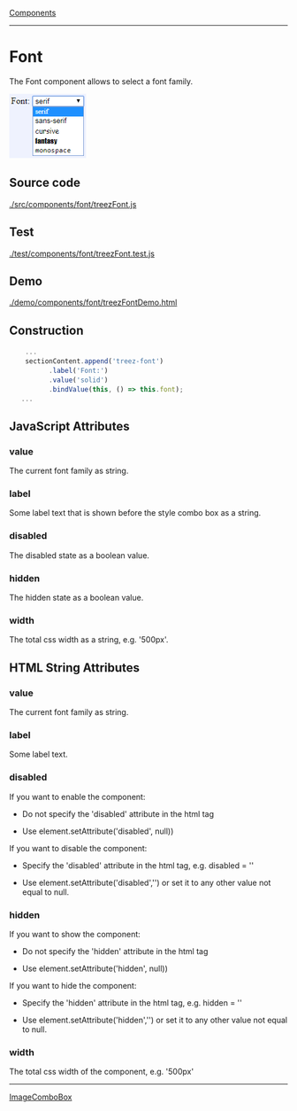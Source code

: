 [Components](../components.md)

----

# Font
		
The Font component allows to select a font family. 
	
![](../../images/treez_font.png)
		
## Source code

[./src/components/font/treezFont.js](../../../src/components/font/treezFont.js)

## Test

[./test/components/font/treezFont.test.js](../../../test/components/font/treezFont.test.js)

## Demo

[./demo/components/font/treezFontDemo.html](../../../demo/components/font/treezFontDemo.html)

## Construction

```javascript
    ...
    sectionContent.append('treez-font')
		  .label('Font:')		  
		  .value('solid')		
		  .bindValue(this, () => this.font);	
   ...
```

## JavaScript Attributes

### value

The current font family as string. 

### label

Some label text that is shown before the style combo box as a string. 

### disabled

The disabled state as a boolean value. 

### hidden

The hidden state as a boolean value.

### width

The total css width as a string, e.g. '500px'.



## HTML String Attributes

### value

The current font family as string.

### label

Some label text.

### disabled

If you want to enable the component:

* Do not specify the 'disabled' attribute in the html tag

* Use element.setAttribute('disabled', null)) 

If you want to disable the component:

* Specify the 'disabled' attribute in the html tag, e.g. disabled = ''

* Use element.setAttribute('disabled','') or set it to any other value not equal to null. 

### hidden

If you want to show the component:

* Do not specify the 'hidden' attribute in the html tag

* Use element.setAttribute('hidden', null)) 

If you want to hide the component:

* Specify the 'hidden' attribute in the html tag, e.g. hidden = ''

* Use element.setAttribute('hidden','') or set it to any other value not equal to null. 

### width

The total css width of the component, e.g. '500px'


----

[ImageComboBox](../imageComboBox/imageComboBox.md)
